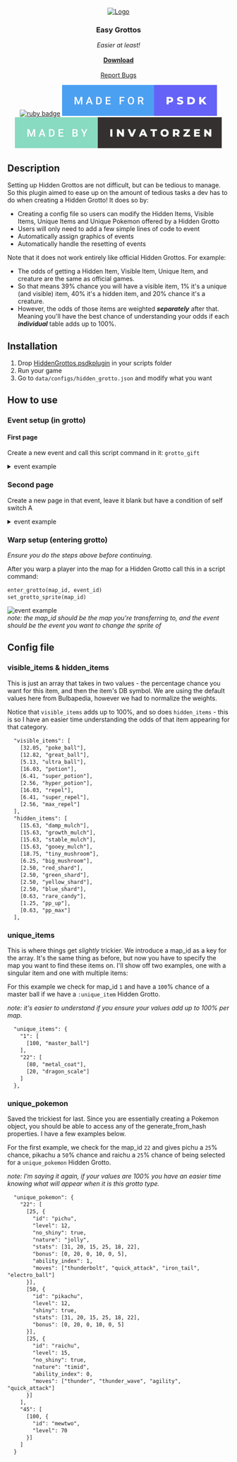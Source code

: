 
<!-- PROJECT LOGO -->
<br />
<div align="center">
  <a href="https://github.com/invatorzen/PSDKPlugins">
    <img src="https://i.imgur.com/Q3LOc4v.png" alt="Logo" width="240" height="240">
  </a>

  <h3 align="center">Easy Grottos</h3>

  <p align="center">
    <i>Easier at least!</i>
    <br /> <br />
    <a href="https://github.com/invatorzen/Invatorzens_PSDKPlugins/raw/refs/heads/main/plugins/Easy_Grottos/Easy_Grottos.psdkplug"><strong>Download</strong></a>
    <br />
    <br />
    <a href="https://github.com/invatorzen/InvatorzenPSDKPlugins/issues">Report Bugs</a>
      
  [![ruby badge](https://forthebadge.com/images/badges/made-with-ruby.svg)](https://forthebadge.com)
  [![psdk badge](/svgs/made_for_psdk.svg)](https://gitlab.com/pokemonsdk/pokemonsdk)
  [![invatorzen badge](/svgs/made_by_invatorzen.svg)](https://github.com/invatorzen/Invatorzens_PSDKPlugins/tree/main)
  </p>
</div>

## Description
Setting up Hidden Grottos are not difficult, but can be tedious to manage. So this plugin aimed to ease up on the amount of tedious tasks a dev has to do when creating a Hidden Grotto! It does so by:
* Creating a config file so users can modify the Hidden Items, Visible Items, Unique Items and Unique Pokemon offered by a Hidden Grotto
* Users will only need to add a few simple lines of code to event
* Automatically assign graphics of events
* Automatically handle the resetting of events

Note that it does not work entirely like official Hidden Grottos. For example:
* The odds of getting a Hidden Item, Visible Item, Unique Item, and creature are the same as official games.
* So that means 39% chance you will have a visible item, 1% it's a unique (and visible) item, 40% it's a hidden item, and 20% chance it's a creature.
* However, the odds of those items are weighted ***separately*** after that. Meaning you'll have the best chance of understanding your odds if each ***individual*** table adds up to 100%.


## Installation
1. Drop <a href="https://github.com/invatorzen/Invatorzens_PSDKPlugins/raw/refs/heads/main/plugins/Easy_Grottos/Easy_Grottos.psdkplug">HiddenGrottos.psdkplugin</a> in your scripts folder<br>
2. Run your game<br>
3. Go to ``data/configs/hidden_grotto.json`` and modify what you want

## How to use
### Event setup (in grotto)
#### First page
Create a new event and call this script command in it: ``grotto_gift``<br>
<details>
<summary>event example</summary>

![event example](https://i.imgur.com/JqPyxXr.png)<br>
</details>

### Second page 
Create a new page in that event, leave it blank but have a condition of self switch A
<details>
<summary>event example</summary>

![event example](https://i.imgur.com/Et0Lb4x.png)<br>
</details>

### Warp setup (entering grotto)
*Ensure you do the steps above before continuing.*

After you warp a player into the map for a Hidden Grotto call this in a script command:
````
enter_grotto(map_id, event_id)
set_grotto_sprite(map_id)
````
![event example](https://i.imgur.com/YbhO2Lr.png)<br>
*note: the map_id should be the map you're transferring to, and the event should be the event you want to change the sprite of*
## Config file
### visible_items & hidden_items
This is just an array that takes in two values - the percentage chance you want for this item, and then the item's DB symbol. We are using the default values here from Bulbapedia, however we had to normalize the weights. 

Notice that ``visible_items`` adds up to 100%, and so does ``hidden_items`` - this is so I have an easier time understanding the odds of that item appearing for that category.

````
  "visible_items": [
    [32.05, "poke_ball"],
    [12.82, "great_ball"],
    [5.13, "ultra_ball"],
    [16.03, "potion"],
    [6.41, "super_potion"],
    [2.56, "hyper_potion"],
    [16.03, "repel"],
    [6.41, "super_repel"],
    [2.56, "max_repel"]
  ],
  "hidden_items": [
    [15.63, "damp_mulch"],
    [15.63, "growth_mulch"],
    [15.63, "stable_mulch"],
    [15.63, "gooey_mulch"],
    [18.75, "tiny_mushroom"],
    [6.25, "big_mushroom"],
    [2.50, "red_shard"],
    [2.50, "green_shard"],
    [2.50, "yellow_shard"],
    [2.50, "blue_shard"],
    [0.63, "rare_candy"],
    [1.25, "pp_up"],
    [0.63, "pp_max"]
  ],
````
### unique_items
This is where things get *slightly* trickier. We introduce a map_id as a key for the array. It's the same thing as before, but now you have to specify the map you want to find these items on. I'll show off two examples, one with a singular item and one with multiple items:

For this example we check for map_id ``1`` and have a ``100``% chance of a master ball if we have a ``:unique_item`` Hidden Grotto.

*note: it's easier to understand if you ensure your values add up to 100% per map.*<br>
````
  "unique_items": {
    "1": [
      [100, "master_ball"]
    ],
    "22": [
      [80, "metal_coat"],
      [20, "dragon_scale"]
    ]
  },
````

### unique_pokemon
Saved the trickiest for last. Since you are essentially creating a Pokemon object, you should be able to access any of the generate_from_hash properties. I have a few examples below.

For the first example, we check for the map_id ``22`` and gives pichu a ``25``% chance, pikachu a ``50``% chance and raichu a ``25``% chance of being selected for a ``unique_pokemon`` Hidden Grotto.

*note: I'm saying it again, if your values are 100% you have an easier time knowing what will appear when it is this grotto type.<br>*

````
  "unique_pokemon": {
    "22": [
      [25, {
        "id": "pichu",
        "level": 12,
        "no_shiny": true,
        "nature": "jolly",
        "stats": [31, 20, 15, 25, 18, 22],
        "bonus": [0, 20, 0, 10, 0, 5],
        "ability_index": 1,
        "moves": ["thunderbolt", "quick_attack", "iron_tail", "electro_ball"]
      }],
      [50, {
        "id": "pikachu",
        "level": 12,
        "shiny": true,
        "stats": [31, 20, 15, 25, 18, 22],
        "bonus": [0, 20, 0, 10, 0, 5]
      }],
      [25, {
        "id": "raichu",
        "level": 15,
        "no_shiny": true,
        "nature": "timid",
        "ability_index": 0,
        "moves": ["thunder", "thunder_wave", "agility", "quick_attack"]
      }]
    ],
    "45": [
      [100, {
        "id": "mewtwo",
        "level": 70
      }]
    ]
  }
````